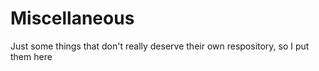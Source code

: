 # Miscellaneous
Just some things that don't really deserve their own respository, so I put them here
